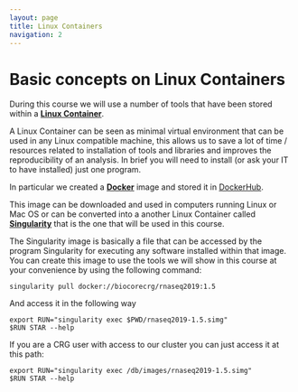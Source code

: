 ```yaml
---
layout: page
title: Linux Containers
navigation: 2
---
```


# Basic concepts on Linux Containers
During this course we will use a number of tools that have been stored within a [**Linux Container**](https://en.wikipedia.org/wiki/LXC). 

A Linux Container can be seen as minimal virtual environment that can be used in any Linux compatible machine, this allows us to save a lot of time / resources related to installation of tools and libraries and improves the reproducibility  of an analysis. In brief you will need  to install (or ask your IT to have installed) just one program.

In particular we created a [**Docker**](https://www.docker.com/) image and stored it in [DockerHub](https://cloud.docker.com/u/biocorecrg/repository/docker/biocorecrg/rnaseq2019). 

This image can be downloaded and used in computers running Linux or Mac OS or can be converted into a another Linux Container called [**Singularity**](https://www.sylabs.io/docs/) that is the one that will be used in this course. 

The Singularity image is basically a file that can be accessed by the program Singularity for executing any software installed within that image. You can create this image to use the tools we will show in this course at your convenience by using the following command:

```{bash}
singularity pull docker://biocorecrg/rnaseq2019:1.5
```

And access it in the following way 

```{bash}
export RUN="singularity exec $PWD/rnaseq2019-1.5.simg"
$RUN STAR --help
```

If you are a CRG user with access to our cluster you can just access it at this path:

```{bash}
export RUN="singularity exec /db/images/rnaseq2019-1.5.simg"
$RUN STAR --help
```
